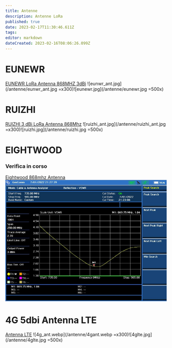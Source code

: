 ```yaml
---
title: Antenne
description: Antenne LoRa
published: true
date: 2023-02-17T11:30:46.611Z
tags: 
editor: markdown
dateCreated: 2023-02-16T08:06:26.099Z
---
```


# EUNEWR
[EUNEWR LoRa Antenna 868MHZ 3dBi](https://amzn.eu/d/4Ie6jpj)
![eunwr_ant.jpg](/antenne/eunwr_ant.jpg =x300)![eunewr.jpg](/antenne/eunewr.jpg =500x)

# RUIZHI
[RUIZHI 3 dBi LoRa Antenna 868Mhz](https://www.amazon.it/dp/B09KLTR3SL)
![ruizhi_ant.jpg](/antenne/ruizhi_ant.jpg =x300)![ruizhi.jpg](/antenne/ruizhi.jpg =500x)

# EIGHTWOOD
### Verifica in corso
[Eightwood 868mhz Antenna](https://www.amazon.it/dp/B0716XRW4G)
![eightwood.jpg](/antenne/eightwood.jpg)


# 4G 5dbi Antenna LTE
[Antenna LTE](https://it.aliexpress.com/item/32888310888.html)
![4g_ant.webp](/antenne/4gant.webp =x300)![4glte.jpg](/antenne/4glte.jpg =500x)
